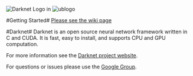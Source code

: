 ![Darknet Logo](http://pjreddie.com/media/files/darknet-black-small.png) in ![ublogo](http://www-microboone.fnal.gov/public_plots/3004/kalekologo_noshadow.png)

#Getting Started#
[Please see the wiki page](https://github.com/drinkingkazu/darknet/wiki)

#Darknet#
Darknet is an open source neural network framework written in C and CUDA. It is fast, easy to install, and supports CPU and GPU computation.

For more information see the [Darknet project website](http://pjreddie.com/darknet).

For questions or issues please use the [Google Group](https://groups.google.com/forum/#!forum/darknet).
